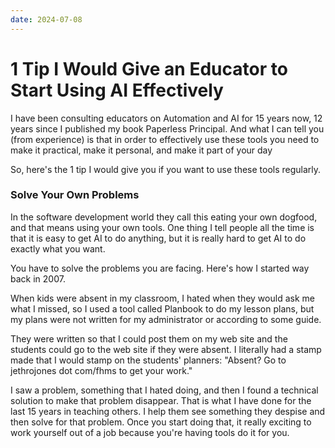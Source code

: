 ```yaml
---
date: 2024-07-08
---
```


# 1 Tip I Would Give an Educator to Start Using AI Effectively

I have been consulting educators on Automation and AI for 15 years now, 12 years since I published my book Paperless Principal. And what I can tell you (from experience) is that in order to effectively use these tools you need to make it practical, make it personal, and make it part of your day

So, here's the 1 tip I would give you if you want to use these tools regularly.

### Solve Your Own Problems

In the software development world they call this eating your own dogfood, and that means using your own tools. One thing I tell people all the time is that it is easy to get AI to do anything, but it is really hard to get AI to do exactly what you want. 

You have to solve the problems you are facing. Here's how I started way back in 2007. 

When kids were absent in my classroom, I hated when they would ask me what I missed, so I used a tool called Planbook to do my lesson plans, but my plans were not written for my administrator or according to some guide. 

They were written so that I could post them on my web site and the students could go to the web site if they were absent. I literally had a stamp made that I would stamp on the students' planners: "Absent? Go to jethrojones dot com/fhms to get your work."

I saw a problem, something that I hated doing, and then I found a technical solution to make that problem disappear. That is what I have done for the last 15 years in teaching others. I help them see something they despise and then solve for that problem. Once you start doing that, it really exciting to work yourself out of a job because you're having tools do it for you. 
